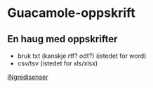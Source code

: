 # Guacamole-oppskrift
## En haug med oppskrifter

- bruk txt (kanskje rtf? odt?) (istedet for word) 
- csv/tsv (istedet for xls/xlsx)

[INgredisenser](https://github.com/jepeko/Guacamole-oppskrift/blob/master/Ingredienser.md)
      
